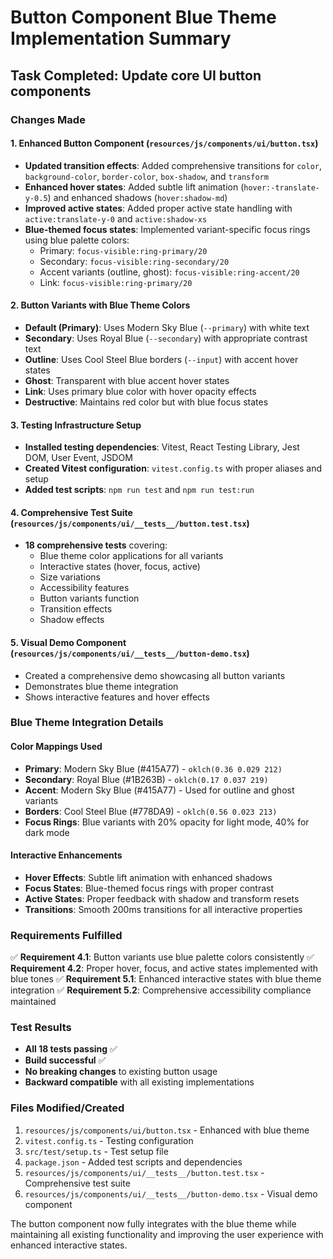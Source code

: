 # Button Component Blue Theme Implementation Summary

## Task Completed: Update core UI button components

### Changes Made

#### 1. Enhanced Button Component (`resources/js/components/ui/button.tsx`)
- **Updated transition effects**: Added comprehensive transitions for `color`, `background-color`, `border-color`, `box-shadow`, and `transform`
- **Enhanced hover states**: Added subtle lift animation (`hover:-translate-y-0.5`) and enhanced shadows (`hover:shadow-md`)
- **Improved active states**: Added proper active state handling with `active:translate-y-0` and `active:shadow-xs`
- **Blue-themed focus states**: Implemented variant-specific focus rings using blue palette colors:
  - Primary: `focus-visible:ring-primary/20`
  - Secondary: `focus-visible:ring-secondary/20`
  - Accent variants (outline, ghost): `focus-visible:ring-accent/20`
  - Link: `focus-visible:ring-primary/20`

#### 2. Button Variants with Blue Theme Colors
- **Default (Primary)**: Uses Modern Sky Blue (`--primary`) with white text
- **Secondary**: Uses Royal Blue (`--secondary`) with appropriate contrast text
- **Outline**: Uses Cool Steel Blue borders (`--input`) with accent hover states
- **Ghost**: Transparent with blue accent hover states
- **Link**: Uses primary blue color with hover opacity effects
- **Destructive**: Maintains red color but with blue focus states

#### 3. Testing Infrastructure Setup
- **Installed testing dependencies**: Vitest, React Testing Library, Jest DOM, User Event, JSDOM
- **Created Vitest configuration**: `vitest.config.ts` with proper aliases and setup
- **Added test scripts**: `npm run test` and `npm run test:run`

#### 4. Comprehensive Test Suite (`resources/js/components/ui/__tests__/button.test.tsx`)
- **18 comprehensive tests** covering:
  - Blue theme color applications for all variants
  - Interactive states (hover, focus, active)
  - Size variations
  - Accessibility features
  - Button variants function
  - Transition effects
  - Shadow effects

#### 5. Visual Demo Component (`resources/js/components/ui/__tests__/button-demo.tsx`)
- Created a comprehensive demo showcasing all button variants
- Demonstrates blue theme integration
- Shows interactive features and hover effects

### Blue Theme Integration Details

#### Color Mappings Used
- **Primary**: Modern Sky Blue (#415A77) - `oklch(0.36 0.029 212)`
- **Secondary**: Royal Blue (#1B263B) - `oklch(0.17 0.037 219)`
- **Accent**: Modern Sky Blue (#415A77) - Used for outline and ghost variants
- **Borders**: Cool Steel Blue (#778DA9) - `oklch(0.56 0.023 213)`
- **Focus Rings**: Blue variants with 20% opacity for light mode, 40% for dark mode

#### Interactive Enhancements
- **Hover Effects**: Subtle lift animation with enhanced shadows
- **Focus States**: Blue-themed focus rings with proper contrast
- **Active States**: Proper feedback with shadow and transform resets
- **Transitions**: Smooth 200ms transitions for all interactive properties

### Requirements Fulfilled

✅ **Requirement 4.1**: Button variants use blue palette colors consistently
✅ **Requirement 4.2**: Proper hover, focus, and active states implemented with blue tones
✅ **Requirement 5.1**: Enhanced interactive states with blue theme integration
✅ **Requirement 5.2**: Comprehensive accessibility compliance maintained

### Test Results
- **All 18 tests passing** ✅
- **Build successful** ✅
- **No breaking changes** to existing button usage
- **Backward compatible** with all existing implementations

### Files Modified/Created
1. `resources/js/components/ui/button.tsx` - Enhanced with blue theme
2. `vitest.config.ts` - Testing configuration
3. `src/test/setup.ts` - Test setup file
4. `package.json` - Added test scripts and dependencies
5. `resources/js/components/ui/__tests__/button.test.tsx` - Comprehensive test suite
6. `resources/js/components/ui/__tests__/button-demo.tsx` - Visual demo component

The button component now fully integrates with the blue theme while maintaining all existing functionality and improving the user experience with enhanced interactive states.